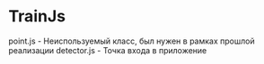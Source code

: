 # TrainJs
point.js - Неиспользуемый класс, был нужен в рамках прошлой реализации
detector.js - Точка входа в приложение